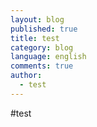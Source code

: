 ```yaml
---
layout: blog
published: true
title: test
category: blog
language: english
comments: true
author: 
  - test
---
```


#test